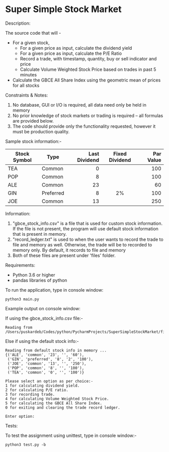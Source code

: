 # Super Simple Stock Market


Description:

The source code that will -
- For a given stock,
    - For a given price as input, calculate the dividend yield
    - For a given price as input, calculate the P/E Ratio
    - Record a trade, with timestamp, quantity, buy or sell indicator and price
    - Calculate Volume Weighted Stock Price based on trades in past 5 minutes
- Calculate the GBCE All Share Index using the geometric mean of prices for all stocks

Constraints & Notes:

1. No database, GUI or I/O is required, all data need only be held in memory
2. No prior knowledge of stock markets or trading is required – all formulas are provided below.
3. The code should provide only the functionality requested, however it must be production quality.

Sample stock information:-

| Stock Symbol | Type      | Last Dividend | Fixed Dividend | Par Value |
|--------------|-----------|--------------:|:--------------:|----------:|
| TEA          | Common    |             0 |                |       100 |
| POP          | Common    |             8 |                |       100 |
| ALE          | Common    |            23 |                |        60 |
| GIN          | Preferred |             8 |       2%       |       100 |
| JOE          | Common    |            13 |                |       250 |


Information:

1. "gbce_stock_info.csv" is a file that is used for custom stock information. If the file is not present, the program will use default stock information that is present in memory.
2. "record_ledger.txt" is used to when the user wants to record the trade to file and memory as well. Otherwise, the trade will be to recorded to memory only. By default, it records to file and memory
3. Both of these files are present under 'files' folder.

Requirements:

- Python 3.6 or higher
- pandas libraries of python



To run the application, type in console window:
```
python3 main.py
```

Example output on console window:

If using the gbce_stock_info.csv file:-
```
Reading from /Users/puskardeb/Codes/python/PycharmProjects/SuperSimpleStockMarket/files/gbce_stock_info.csv...
```

Else if using the default stock info:-
```
Reading from default stock info in memory ...
{('ALE', 'common', '23', '', '60'),
 ('GIN', 'preferred', '8', '2', '100'),
 ('JOE', 'common', '13', '', '250'),
 ('POP', 'common', '8', '', '100'),
 ('TEA', 'common', '0', '', '100')}
```

```
Please select an option as per choice:-
1 for calculating dividend yield.
2 for calculating P/E ratio.
3 for recording trade.
4 for calculating Volume Weighted Stock Price.
5 for calculating the GBCE All Share Index.
0 for exiting and clearing the trade record ledger.

Enter option:
```

Tests:

To test the assignment using unittest, type in console window:-

```
python3 test.py -b
```
